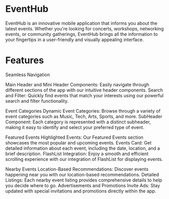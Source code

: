 # EventHub
EventHub is an innovative mobile application that informs you about the latest events. Whether you're looking for concerts, workshops, networking events, or community gatherings, EventHub brings all the information to your fingertips in a user-friendly and visually appealing interface.

# Features
Seamless Navigation

Main Header and Mini Header Components: Easily navigate through different sections of the app with our intuitive header components.
Search and Filter: Quickly find events that match your interests using our powerful search and filter functionality.

Event Categories
Dynamic Event Categories: Browse through a variety of event categories such as Music, Tech, Arts, Sports, and more.
SubHeader Component: Each category is represented with a distinct subheader, making it easy to identify and select your preferred type of event.

Featured Events
Highlighted Events: Our Featured Events section showcases the most popular and upcoming events.
Events Card: Get detailed information about each event, including the date, location, and a brief description.
FlashList Integration: Enjoy a smooth and efficient scrolling experience with our integration of FlashList for displaying events.

Nearby Events
Location-Based Recommendations: Discover events happening near you with our location-based recommendations.
Detailed Listings: Each nearby event listing provides comprehensive details to help you decide where to go.
Advertisements and Promotions
Invite Ads: Stay updated with special invitations and promotions directly within the app.
